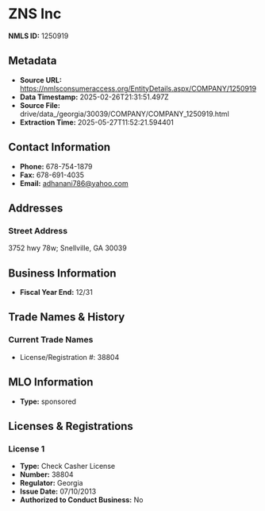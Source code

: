 # ZNS Inc

**NMLS ID:** 1250919

## Metadata
- **Source URL:** https://nmlsconsumeraccess.org/EntityDetails.aspx/COMPANY/1250919
- **Data Timestamp:** 2025-02-26T21:31:51.497Z
- **Source File:** drive/data_/georgia/30039/COMPANY/COMPANY_1250919.html
- **Extraction Time:** 2025-05-27T11:52:21.594401

## Contact Information
- **Phone:** 678-754-1879
- **Fax:** 678-691-4035
- **Email:** adhanani786@yahoo.com

## Addresses
### Street Address
3752 hwy 78w; Snellville, GA 30039

## Business Information
- **Fiscal Year End:** 12/31

## Trade Names & History
### Current Trade Names
- License/Registration #: 38804

## MLO Information
- **Type:** sponsored

## Licenses & Registrations

### License 1
- **Type:** Check Casher License
- **Number:** 38804
- **Regulator:** Georgia
- **Issue Date:** 07/10/2013
- **Authorized to Conduct Business:** No
